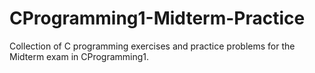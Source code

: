 # CProgramming1-Midterm-Practice
Collection of C programming exercises and practice problems for the Midterm exam in CProgramming1.
